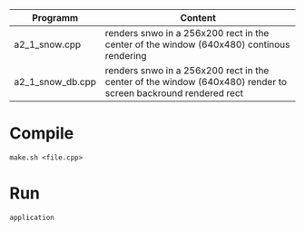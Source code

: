|Programm|Content|
|---------|-------|
|a2_1_snow.cpp       |renders snwo in a 256x200 rect in the center of the window (640x480) continous rendering|
|a2_1_snow_db.cpp    |renders snwo in a 256x200 rect in the center of the window (640x480) render to screen backround rendered rect|

# Compile

`make.sh <file.cpp>`

# Run

`application`

